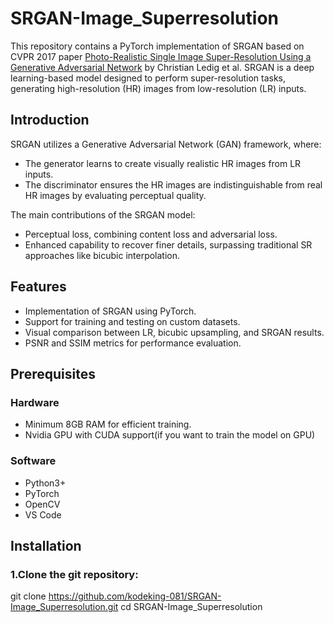 # SRGAN-Image_Superresolution
This repository contains a PyTorch implementation of SRGAN based on CVPR 2017 paper [Photo-Realistic Single Image Super-Resolution Using a Generative Adversarial Network](https://arxiv.org/abs/1609.04802) by Christian Ledig et al. SRGAN is a deep learning-based model designed to perform super-resolution tasks, generating high-resolution (HR) images from low-resolution (LR) inputs.

## Introduction
SRGAN utilizes a Generative Adversarial Network (GAN) framework, where:
* The generator learns to create visually realistic HR images from LR inputs.
* The discriminator ensures the HR images are indistinguishable from real HR images by evaluating perceptual quality.

The main contributions of the SRGAN model:
* Perceptual loss, combining content loss and adversarial loss.
* Enhanced capability to recover finer details, surpassing traditional SR approaches like bicubic interpolation.

## Features
* Implementation of SRGAN using PyTorch.
* Support for training and testing on custom datasets.
* Visual comparison between LR, bicubic upsampling, and SRGAN results.
* PSNR and SSIM metrics for performance evaluation.

## Prerequisites
### Hardware
* Minimum 8GB RAM for efficient training.
* Nvidia GPU with CUDA support(if you want to train the model on GPU)

### Software
* Python3+
* PyTorch
* OpenCV
* VS Code

## Installation
### 1.Clone the git repository:
git clone https://github.com/kodeking-081/SRGAN-Image_Superresolution.git
cd SRGAN-Image_Superresolution
